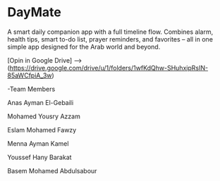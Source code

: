 # DayMate
A smart daily companion app with a full timeline flow. Combines alarm, health tips, smart to-do list, prayer reminders, and favorites – all in one simple app designed for the Arab world and beyond.

[Opin in Google Drive] --> (https://drive.google.com/drive/u/1/folders/1wfKdQhw-SHuhxipRsIN-85aWCfpiA_3w)

-Team Members

Anas Ayman El-Gebaili

Mohamed Yousry Azzam

Eslam Mohamed Fawzy 

Menna Ayman Kamel

Youssef Hany Barakat

Basem Mohamed Abdulsabour
